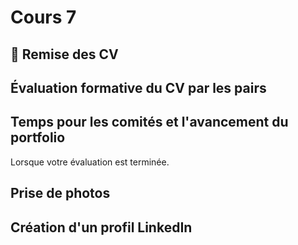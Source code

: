 # Cours 7

## 🚨 Remise des CV

## Évaluation formative du CV par les pairs
  
## Temps pour les comités et l'avancement du portfolio
Lorsque votre évaluation est terminée.    


## Prise de photos

## Création d'un profil LinkedIn

